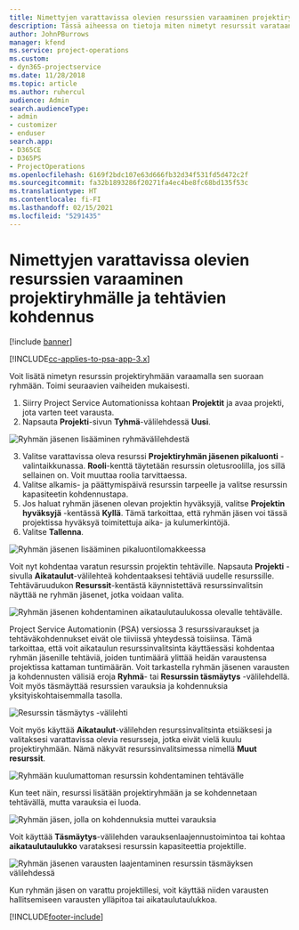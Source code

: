 ```yaml
---
title: Nimettyjen varattavissa olevien resurssien varaaminen projektiryhmälle ja tehtävien kohdennus
description: Tässä aiheessa on tietoja miten nimetyt resurssit varataan projektiryhmille ja miten ne kohdennetaan tehtäville.
author: JohnPBurrows
manager: kfend
ms.service: project-operations
ms.custom:
- dyn365-projectservice
ms.date: 11/28/2018
ms.topic: article
ms.author: ruhercul
audience: Admin
search.audienceType:
- admin
- customizer
- enduser
search.app:
- D365CE
- D365PS
- ProjectOperations
ms.openlocfilehash: 6169f2bdc107e63d666fb32d34f531fd5d472c2f
ms.sourcegitcommit: fa32b1893286f20271fa4ec4be8fc68bd135f53c
ms.translationtype: HT
ms.contentlocale: fi-FI
ms.lasthandoff: 02/15/2021
ms.locfileid: "5291435"
---
```

# <a name="book-named-bookable-resources-to-a-project-team-and-assign-tasks"></a>Nimettyjen varattavissa olevien resurssien varaaminen projektiryhmälle ja tehtävien kohdennus 

[!include [banner](../includes/psa-now-project-operations.md)]

[!INCLUDE[cc-applies-to-psa-app-3.x](../includes/cc-applies-to-psa-app-3x.md)]

Voit lisätä nimetyn resurssin projektiryhmään varaamalla sen suoraan ryhmään. Toimi seuraavien vaiheiden mukaisesti.

1. Siirry Project Service Automationissa kohtaan **Projektit** ja avaa projekti, jota varten teet varausta.
2. Napsauta **Projekti**-sivun **Tyhmä**-välilehdessä **Uusi**. 

![Ryhmän jäsenen lisääminen ryhmävälilehdestä](media/RM-how-to-1.png)

3. Valitse varattavissa oleva resurssi **Projektiryhmän jäsenen pikaluonti** -valintaikkunassa. **Rooli**-kenttä täytetään resurssin oletusroolilla, jos sillä sellainen on. Voit muuttaa roolia tarvittaessa. 
4. Valitse alkamis- ja päättymispäivä resurssin tarpeelle ja valitse resurssin kapasiteetin kohdennustapa. 
5. Jos haluat ryhmän jäsenen olevan projektin hyväksyjä, valitse **Projektin hyväksyjä** -kentässä **Kyllä**. Tämä tarkoittaa, että ryhmän jäsen voi tässä projektissa hyväksyä toimitettuja aika- ja kulumerkintöjä. 
6. Valitse **Tallenna**.

![Ryhmän jäsenen lisääminen pikaluontilomakkeessa](media/RM-how-to-2.png)


Voit nyt kohdentaa varatun resurssin projektin tehtäville. Napsauta **Projekti** -sivulla **Aikataulut**-välilehteä kohdentaaksesi tehtäviä uudelle resurssille. Tehtäväruudukon **Resurssit**-kentästä käynnistettävä resurssinvalitsin näyttää ne ryhmän jäsenet, jotka voidaan valita.

![Ryhmän jäsenen kohdentaminen aikataulutaulukossa olevalle tehtävälle.](media/RM-how-to-3.png)

Project Service Automationin (PSA) versiossa 3 resurssivaraukset ja tehtäväkohdennukset eivät ole tiiviissä yhteydessä toisiinsa. Tämä tarkoittaa, että voit aikataulun resurssinvalitsinta käyttäessäsi kohdentaa ryhmän jäsenille tehtäviä, joiden tuntimäärä ylittää heidän varaustensa projektissa kattaman tuntimäärän.
Voit tarkastella ryhmän jäsenen varausten ja kohdennusten välisiä eroja **Ryhmä**- tai **Resurssin täsmäytys** -välilehdellä. Voit myös täsmäyttää resurssien varauksia ja kohdennuksia yksityiskohtaisemmalla tasolla.

![Resurssin täsmäytys -välilehti](media/RM-how-to-4.png)

Voit myös käyttää **Aikataulut**-välilehden resurssinvalitsinta etsiäksesi ja valitaksesi varattavissa olevia resursseja, jotka eivät vielä kuulu projektiryhmään. Nämä näkyvät resurssinvalitsimessa nimellä **Muut resurssit**.

![Ryhmään kuulumattoman resurssin kohdentaminen tehtävälle](media/RM-how-to-5.png)

Kun teet näin, resurssi lisätään projektiryhmään ja se kohdennetaan tehtävällä, mutta varauksia ei luoda.

![Ryhmän jäsen, jolla on kohdennuksia muttei varauksia](media/RM-how-to-6.png)

Voit käyttää **Täsmäytys**-välilehden varauksenlaajennustoimintoa tai kohtaa **aikataulutaulukko** varataksesi resurssin kapasiteettia projektille.

![Ryhmän jäsenen varausten laajentaminen resurssin täsmäyksen välilehdessä](media/RM-how-to-7.png)

Kun ryhmän jäsen on varattu projektillesi, voit käyttää niiden varausten hallitsemiseen varausten ylläpitoa tai aikataulutaulukkoa.


[!INCLUDE[footer-include](../includes/footer-banner.md)]